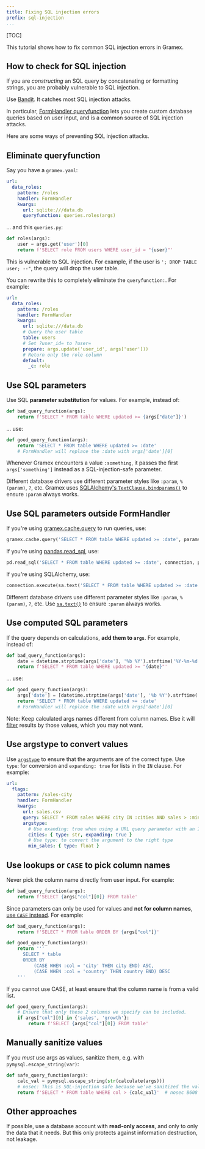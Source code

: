 ```yaml
---
title: Fixing SQL injection errors
prefix: sql-injection
...
```


[TOC]

This tutorial shows how to fix common SQL injection errors in Gramex.

## How to check for SQL injection

If you are _constructing_ an SQL query by concatenating or formatting strings,
you are probably vulnerable to SQL injection.

Use [Bandit](https://bandit.readthedocs.io/en/latest/). It catches most SQL injection attacks.

In particular, [FormHandler queryfunction](../../formhandler/#formhandler-queryfunction) lets you create custom database queries based on user input, and is a common source of SQL injection attacks.

Here are some ways of preventing SQL injection attacks.

## Eliminate queryfunction

Say you have a `gramex.yaml`:

```yaml
url:
  data_roles:
    pattern: /roles
    handler: FormHandler
    kwargs:
      url: sqlite:///data.db
      queryfunction: queries.roles(args)
```

... and this `queries.py`:

```python
def roles(args):
    user = args.get('user')[0]
    return f'SELECT role FROM users WHERE user_id = "{user}"'
```

This is vulnerable to SQL injection. For example, if the user is `'; DROP TABLE user; --"`, the query will drop the user table.

You can rewrite this to completely eliminate the `queryfunction:`. For example:

```yaml
url:
  data_roles:
    pattern: /roles
    handler: FormHandler
    kwargs:
      url: sqlite:///data.db
      # Query the user table
      table: users
      # Set ?user_id= to ?user=
      prepare: args.update('user_id', args['user']))
      # Return only the role column
      default:
        _c: role
```

## Use SQL parameters

Use SQL **parameter substitution** for values. For example, instead of:

```python
def bad_query_function(args):
    return f'SELECT * FROM table WHERE updated >= {args["date"]}')
```

... use:

```python
def good_query_function(args):
    return 'SELECT * FROM table WHERE updated >= :date'
    # FormHandler will replace the :date with args['date'][0]
```

Whenever Gramex encounters a value `:something`, it passes the first `args['something']` instead as a SQL-injection-safe parameter.

Different database drivers use different parameter styles like `:param`, `%(param)`, `?`, etc. Gramex uses
[SQLAlchemy's `TextClause.bindparams()`](https://docs.sqlalchemy.org/en/20/core/sqlelement.html#sqlalchemy.sql.expression.TextClause.bindparams)
to ensure `:param` always works.

## Use SQL parameters outside FormHandler

If you're using [gramex.cache.query](../../api/cache/#gramex.cache.query) to run queries, use:

```python
gramex.cache.query('SELECT * FROM table WHERE updated >= :date', params={'date': ...}, state=...)
```

If you're using [pandas.read_sql](https://pandas.pydata.org/docs/reference/api/pandas.read_sql.html), use:

```python
pd.read_sql('SELECT * FROM table WHERE updated >= :date', connection, params={'date': ...})
```

If you're using SQLAlchemy, use:

```python
connection.execute(sa.text('SELECT * FROM table WHERE updated >= :date'), date=...)
```

Different database drivers use different parameter styles like `:param`, `%(param)`, `?`, etc. Use
[`sa.text()`](https://docs.sqlalchemy.org/en/20/core/sqlelement.html#sqlalchemy.sql.expression.TextClause) to ensure
`:param` always works.

## Use computed SQL parameters

If the query depends on calculations, **add them to `args`**. For example, instead of:

```python
def bad_query_function(args):
    date = datetime.strptime(args['date'], '%b %Y').strftime('%Y-%m-%d')
    return f'SELECT * FROM table WHERE updated >= "{date}"'
```

... use:

```python
def good_query_function(args):
    args['date'] = [datetime.strptime(args['date'], '%b %Y').strftime('%Y-%m-%d')]
    return 'SELECT * FROM table WHERE updated >= :date'
    # FormHandler will replace the :date with args['date'][0]
```

Note: Keep calculated args names different from column names.
Else it will [filter](../../formhandler/#formhandler-filters) results by those values, which you may not want.

## Use argstype to convert values

Use [`argstype`](../../formhandler/#formhandler-argument-type) to ensure that the
arguments are of the correct type. Use `type`: for conversion and `expanding: true`
for lists in the `IN` clause. For example:

```yaml
url:
  flags:
    pattern: /sales-city
    handler: FormHandler
    kwargs:
      url: sales.csv
      query: SELECT * FROM sales WHERE city IN :cities AND sales > :min_sales
      argstype:
        # Use exanding: true when using a URL query parameter with an IN clause
        cities: { type: str, expanding: true }
        # Use type: to convert the argument to the right type
        min_sales: { type: float }
```

## Use lookups or `CASE` to pick column names

Never pick the column name directly from user input. For example:

```python
def bad_query_function(args):
    return f'SELECT {args["col"][0]} FROM table'
```

Since parameters can only be used for values and **not for column names**,
[use `CASE` instead](https://stackoverflow.com/a/25949885/100904). For example:

```python
def bad_query_function(args):
    return f'SELECT * FROM table ORDER BY {args["col"]}'

def good_query_function(args):
    return '''
      SELECT * table
      ORDER BY
          (CASE WHEN :col = 'city' THEN city END) ASC,
          (CASE WHEN :col = 'country' THEN country END) DESC
    '''
```

If you cannot use CASE, at least ensure that the column name is from a valid list.

```python
def good_query_function(args):
    # Ensure that only these 2 columns we specify can be included.
    if args["col"][0] in {'sales', 'growth'}:
        return f'SELECT {args["col"][0]} FROM table'
```

## Manually sanitize values

If you _must_ use args as values, sanitize them, e.g. with `pymysql.escape_string(var)`:

```python
def safe_query_function(args):
    calc_val = pymysql.escape_string(str(calculate(args)))
    # nosec: This is SQL-injection safe because we've sanitized the value
    return f'SELECT * FROM table WHERE col > {calc_val}'  # nosec B608
```

## Other approaches

If possible, use a database account with **read-only access**, and only to only the
data that it needs. But this only protects against information destruction, not leakage.
